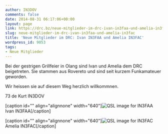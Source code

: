 ```yaml
---
author: IN3DOV
comments: false
date: 2014-08-31 06:17:06+00:00
layout: page
link: https://drc.bz/neue-mitglieder-im-drc-ivan-in3faa-und-amelia-in3fac/
slug: neue-mitglieder-im-drc-ivan-in3faa-und-amelia-in3fac
title: 'Neue Mitglieder im DRC: Ivan IN3FAA und Amelia IN3FAC'
wordpress_id: 9053
tags:
- Neue Mitglieder
---
```


Bei der gestrigen Grillfeier in Olang sind Ivan und Amelia dem DRC beigetreten. Sie stammen aus Rovereto und sind seit kurzem Funkamateuer geworden.

Wir heissen sie auf diesem Weg herzlich willkommnen.

73 de Kurt IN3DOV

[caption id="" align="alignnone" width="640"]![QSL image for IN3FAA](http://files.qrz.com/a/in3faa/P1050516.JPG) Ivan IN3FAA[/caption]

[caption id="" align="alignnone" width="640"]![QSL image for IN3FAC](http://files.qrz.com/c/in3fac/53_P1050475.JPG) Amelia IN3FAC[/caption]
